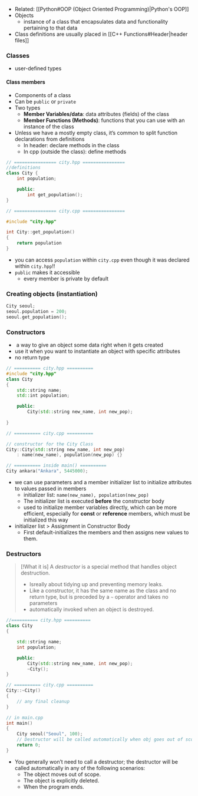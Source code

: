 - Related: [[Python#OOP (Object Oriented Programming)|Python's OOP]]
- Objects
	- instance of a class that encapsulates data and functionality pertaining to that data
- Class definitions are usually placed in [[C++ Functions#Header|header files]]
### Classes
- user-defined types
#### Class members
- Components of a class
- Can be `public` or `private`
- Two types
	- **Member Variables/data**: data attributes (fields) of the class
	- **Member Functions (Methods)**: functions that you can use with an instance of the class
- Unless we have a mostly empty class, it’s common to split function declarations from definitions
	- In header: declare methods in the class
	- In cpp (outside the class): define methods
```cpp
// ================ city.hpp ================
//definitions
class City {
	int population;

	public:
		int get_population();
}

// ================ city.cpp ================

#include "city.hpp"

int City::get_population()
{
	return population
}
```
- you can access `population` within `city.cpp` even though it was declared within `city.hpp`!!
- `public` makes it accessible
	- every member is private by default

### Creating objects (instantiation)
```cpp
City seoul;
seoul.population = 200;
seoul.get_population();
```

### Constructors
-  a way to give an object some data right when it gets created
- use it when you want to instantiate an object with specific attributes
- no return type

```cpp
// ========== city.hpp ==========  
#include "city.hpp"
class City
{
	std::string name;
	std::int population;

	public:
		City(std::string new_name, int new_pop);
	
}

// ========== city.cpp ==========

// constructor for the City Class
City::City(std::string new_name, int new_pop)
	: name(new_name), population(new_pop) {}

// ========== inside main() ==========
City ankara("Ankara", 5445000);
```
- we can use parameters and a member initializer list to initialize attributes to values passed in members
	- initializer list: `name(new_name), population(new_pop)`
	- The initializer list is executed **before** the constructor body
	- used to initialize member variables directly, which can be more efficient, especially for **const** or **reference** members, which must be initialized this way
- initializer list > Assignment in Constructor Body
	- First default-initializes the members and then assigns new values to them.

### Destructors
> [!What it is]
> A _destructor_ is a special method that handles object destruction. 
> - Isreally about tidying up and preventing memory leaks. 
> - Like a constructor, it has the same name as the class and no return type, but is preceded by a `~` operator and takes no parameters
> - automatically invoked when an object is destroyed.

```cpp
//========== city.hpp ==========
class City
{

	std::string name;
	int population;

	public:
		City(std::string new_name, int new_pop);
		~City();
}

// ========== city.cpp ==========
City::~City()
{
	// any final cleanup
}

// in main.cpp
int main()
{
	City seoul("Seoul", 100);
	// Destructor will be called automatically when obj goes out of scope
	return 0;
}
```
- You generally won’t need to call a destructor; the destructor will be called automatically in any of the following scenarios:
	- The object moves out of scope.
	- The object is explicitly deleted.
	- When the program ends.
